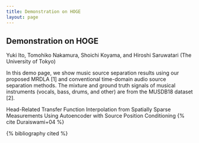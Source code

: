 ```yaml
---
title: Demonstration on HOGE
layout: page
---
```


## Demonstration on HOGE
Yuki Ito, Tomohiko Nakamura, Shoichi Koyama, and Hiroshi Saruwatari (The University of Tokyo)

In this demo page, we show music source separation results using our proposed MRDLA [1] and conventional time-domain audio source separation methods. The mixture and ground truth signals of musical instruments (vocals, bass, drums, and other) are from the MUSDB18 dataset [2].

Head-Related Transfer Function Interpolation from Spatially Sparse Measurements Using Autoencoder with Source Position Conditioning {% cite Duraiswami+04 %}

{% bibliography cited %}